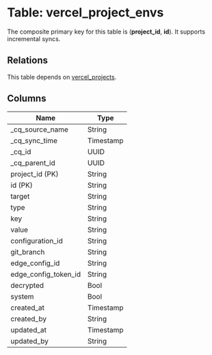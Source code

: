 # Table: vercel_project_envs

The composite primary key for this table is (**project_id**, **id**).
It supports incremental syncs.
## Relations

This table depends on [vercel_projects](vercel_projects.md).

## Columns

| Name          | Type          |
| ------------- | ------------- |
|_cq_source_name|String|
|_cq_sync_time|Timestamp|
|_cq_id|UUID|
|_cq_parent_id|UUID|
|project_id (PK)|String|
|id (PK)|String|
|target|String|
|type|String|
|key|String|
|value|String|
|configuration_id|String|
|git_branch|String|
|edge_config_id|String|
|edge_config_token_id|String|
|decrypted|Bool|
|system|Bool|
|created_at|Timestamp|
|created_by|String|
|updated_at|Timestamp|
|updated_by|String|